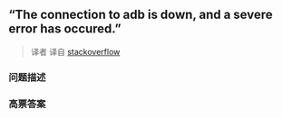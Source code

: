 ## “The connection to adb is down, and a severe error has occured.”

> 译者 译自 [stackoverflow](http://stackoverflow.com/questions/4072706/the-connection-to-adb-is-down-and-a-severe-error-has-occured) 

### 问题描述 

### 高票答案 

